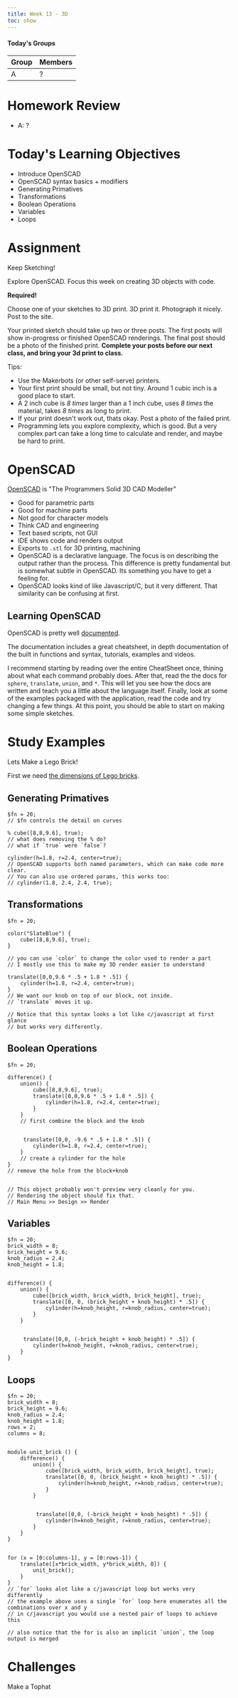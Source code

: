 ```yaml
---
title: Week 13 - 3D
toc: show
---
```




#### Today's Groups

Group 	| Members
---		| ---
A		| ?


# Homework Review
- A: ?

# Today's Learning Objectives

- Introduce OpenSCAD
- OpenSCAD syntax basics + modifiers
- Generating Primatives
- Transformations
- Boolean Operations
- Variables
- Loops

# Assignment

Keep Sketching!

Explore OpenSCAD. Focus this week on creating 3D objects with code.

**Required!**

Choose one of your sketches to 3D print. 3D print it. Photograph it nicely. Post to the site.

Your printed sketch should take up two or three posts. The first posts will show in-progress or finished OpenSCAD renderings. The final post should be a photo of the finished print. **Complete your posts before our next class, and bring your 3d print to class.**

Tips:

- Use the Makerbots (or other self-serve) printers.
- Your first print should be small, but not tiny. Around 1 cubic inch is a good place to start.
- A 2 inch cube is *8 times* larger than a 1 inch cube, uses *8 times* the material, takes *8 times* as long to print.
- If your print doesn't work out, thats okay. Post a photo of the failed print.
- Programming lets you explore complexity, which is good. But a very complex part can take a long time to calculate and render, and maybe be hard to print.


# OpenSCAD

[OpenSCAD](http://www.openscad.org/) is "The Programmers Solid 3D CAD Modeller"

- Good for parametric parts
- Good for machine parts
- Not good for character models
- Think CAD and engineering
- Text based scripts, not GUI
- IDE shows code and renders output
- Exports to `.stl` for 3D printing, machining
- OpenSCAD is a declarative language. The focus is on describing the output rather than the process. This difference is pretty fundamental but is somewhat subtle in OpenSCAD. Its something you have to get a feeling for.
- OpenSCAD looks kind of like Javascript/C, but it very different. That similarity can be confusing at first.

## Learning OpenSCAD

OpenSCAD is pretty well [documented](http://www.openscad.org/documentation.html).

The documentation includes a great cheatsheet, in depth documentation of the built in functions and syntax, tutorials, examples and videos.

I recommend starting by reading over the entire CheatSheet once, thining about what each command probably does. After that, read the the docs for `sphere`, `translate`, `union`, and `*`. This will let you see how the docs are written and teach you a little about the language itself. Finally, look at some of the examples packaged with the application, read the code and try changing a few things. At this point, you should be able to start on making some simple sketches.


# Study Examples

Lets Make a Lego Brick!

First we need [the dimensions of Lego bricks](https://www.cailliau.org/Lego/Dimensions/zMeasurements-en.xhtml).

## Generating Primatives
```openscad
$fn = 20;
// $fn controls the detail on curves

% cube([8,8,9.6], true);
// what does removing the % do?
// what if `true` were `false`?

cylinder(h=1.8, r=2.4, center=true);
// OpenSCAD supports both named parameters, which can make code more clear.
// You can also use ordered params, this works too:
// cylinder(1.8, 2.4, 2.4, true);
```

## Transformations
```openscad
$fn = 20;

color("SlateBlue") {
    cube([8,8,9.6], true);
}

// you can use `color` to change the color used to render a part
// I mostly use this to make my 3D render easier to understand

translate([0,0,9.6 * .5 + 1.8 * .5]) {
    cylinder(h=1.8, r=2.4, center=true);
}
// We want our knob on top of our block, not inside.
// `translate` moves it up.

// Notice that this syntax looks a lot like c/javascript at first glance
// but works very differently.
```


## Boolean Operations
```openscad
$fn = 20;

difference() {
    union() {
        cube([8,8,9.6], true);
        translate([0,0,9.6 * .5 + 1.8 * .5]) {
            cylinder(h=1.8, r=2.4, center=true);
        }
    }
    // first combine the block and the knob


     translate([0,0, -9.6 * .5 + 1.8 * .5]) {
        cylinder(h=1.8, r=2.4, center=true);
    }
    // create a cylinder for the hole
}
// remove the hole from the block+knob


// This object probably won't preview very cleanly for you.
// Rendering the object should fix that.
// Main Menu >> Design >> Render
```

## Variables

```openscad
$fn = 20;
brick_width = 8;
brick_height = 9.6;
knob_radius = 2.4;
knob_height = 1.8;


difference() {
    union() {
        cube([brick_width, brick_width, brick_height], true);
        translate([0, 0, (brick_height + knob_height) * .5]) {
            cylinder(h=knob_height, r=knob_radius, center=true);
        }
    }


     translate([0,0, (-brick_height + knob_height) * .5]) {
        cylinder(h=knob_height, r=knob_radius, center=true);
    }
}
```

## Loops

```openscad
$fn = 20;
brick_width = 8;
brick_height = 9.6;
knob_radius = 2.4;
knob_height = 1.8;
rows = 2;
columns = 8;


module unit_brick () {
    difference() {
        union() {
            cube([brick_width, brick_width, brick_height], true);
            translate([0, 0, (brick_height + knob_height) * .5]) {
                cylinder(h=knob_height, r=knob_radius, center=true);
            }
        }


         translate([0,0, (-brick_height + knob_height) * .5]) {
            cylinder(h=knob_height, r=knob_radius, center=true);
        }
    }
}


for (x = [0:columns-1], y = [0:rows-1]) {
    translate([x*brick_width, y*brick_width, 0]) {
        unit_brick();
    }
}
// `for` looks alot like a c/javascript loop but works very differently
// the example above uses a single `for` loop here enumerates all the combinations over x and y
// in c/javascript you would use a nested pair of loops to achieve this

// also notice that the for is also an implicit `union`, the loop output is merged
```


# Challenges

Make a Tophat
